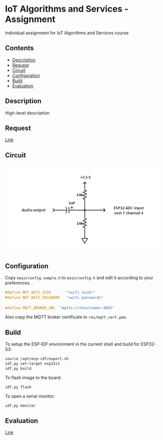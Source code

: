 # IoT Algorithms and Services - Assignment
Individual assignment for IoT Algorithms and Services course


## Contents

- [Description](#description)
- [Request](#request)
- [Circuit](#circuit)
- [Configuration](#configuration)
- [Build](#build)
- [Evaluation](#evaluation)

## Description

High-level description

## Request

[Link](./res/request.md)

## Circuit

![Circuit](./res/circuit.png "Audio sampling circuit")

## Configuration

Copy `main/config.sample.h` to `main/config.h` and edit it according to your preferences.

```c
#define NET_WIFI_SSID       "<wifi ssid>"
#define NET_WIFI_PASSWORD   "<wifi password>"

#define MQTT_BROKER_URL  "mqtts://<hostname>:8883"
```

Also copy the MQTT broker certificate to `res/mqtt_cert.pem`.

## Build

To setup the ESP-IDF environment in the current shell and build for ESP32-S3:

```shell
source /opt/esp-idf/export.sh
idf.py set-target esp32s3
idf.py build
```

To flash image to the board:

```shell
idf.py flash
```

To open a serial monitor:

```shell
idf.py monitor
```

## Evaluation

[Link](./res/evaluation.md)
